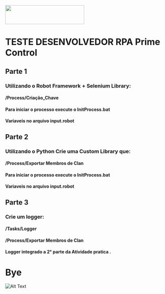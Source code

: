 <img src="https://www.primecontrol.com.br/wp-content/uploads/2020/01/Logo-Prime-Control-2020.png" width="250" height="60" /> 

# TESTE DESENVOLVEDOR RPA Prime Control 

## Parte 1
### Utilizando o Robot Framework + Selenium Library:
#### /Process/Criação_Chave
#### Para iniciar o processo execute o InitProcess.bat 
#### Variaveis no arquivo input.robot


## Parte 2
### Utilizando o Python Crie uma Custom Library que: 
#### /Process/Exportar Membros de Clan
#### Para iniciar o processo execute o InitProcess.bat 
#### Variaveis no arquivo input.robot


## Parte 3
### Crie um logger:
#### /Tasks/Logger
#### /Process/Exportar Membros de Clan
#### Logger integrado a 2° parte da Atividade pratica .


# Bye

![Alt Text](https://media.giphy.com/media/vFKqnCdLPNOKc/giphy.gif)
